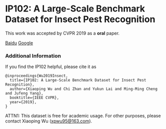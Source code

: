 # IP102: A Large-Scale Benchmark Dataset for Insect Pest Recognition

This work was accepted by CVPR 2019 as a **oral** paper.

[Baidu]()
[Google]()

### Additional Information
If you find the IP102 helpful, please cite it as
```
@inproceedings{Wu2019Insect,
  title={IP102: A Large-Scale Benchmark Dataset for Insect Pest Recognition},
  author={Xiaoping Wu and Chi Zhan and Yukun Lai and Ming-Ming Cheng and Jufeng Yang},
  booktitle={IEEE CVPR},
  year={2019},
}
```

ATTN1: This dataset is free for academic usage. For other purposes, please contact Xiaoping Wu (xpwu95@163.com).
